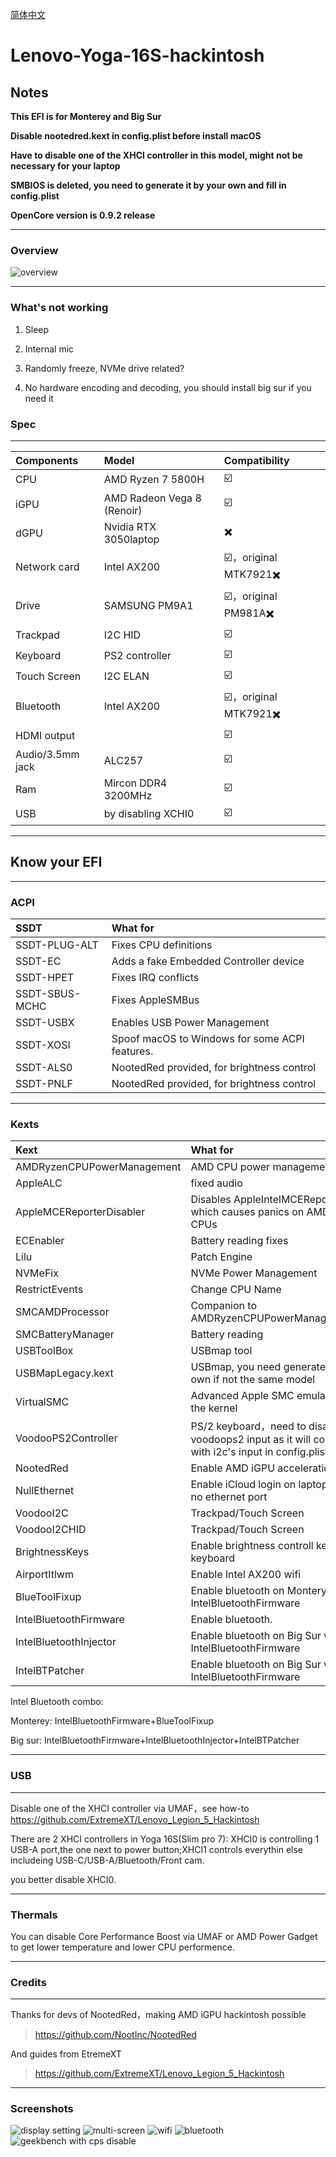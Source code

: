 [简体中文](README.md)

# Lenovo-Yoga-16S-hackintosh

## Notes

**This EFI is for Monterey and Big Sur**

**Disable nootedred.kext in config.plist before install macOS**

**Have to disable one of the XHCI controller in this model, might not be necessary for your laptop**

**SMBIOS is deleted, you need to generate it by your own and fill in config.plist**

**OpenCore version is 0.9.2 release**

---
### Overview
![overview](https://github.com/zabdottler/Lenovo-Yoga-16S-hackintosh/raw/main/图片:Images/总览.png)

---
### What's not working
1. Sleep

2. Internal mic

3. Randomly freeze, NVMe drive related?

4. No hardware encoding and decoding, you should install big sur if you need it 

### Spec

---
Components|Model|Compatibility
:-|:-|:-|
CPU|AMD Ryzen 7 5800H|☑️
iGPU|AMD Radeon Vega 8 (Renoir)|☑️
dGPU|Nvidia RTX 3050laptop|✖️
Network card|Intel AX200|☑️，original MTK7921✖️
Drive|SAMSUNG PM9A1|☑️，original PM981A✖️
Trackpad|I2C HID|☑️
Keyboard|PS2 controller|☑️
Touch Screen|I2C ELAN|☑️
Bluetooth|Intel AX200|☑️，original MTK7921✖️
HDMI output||☑️
Audio/3.5mm jack|ALC257|☑️
Ram|Mircon DDR4 3200MHz|☑️
USB|by disabling XCHI0|☑️

---
## Know your EFI

---
### ACPI
SSDT | What for
:---------|:---------
SSDT-PLUG-ALT | Fixes CPU definitions
SSDT-EC | Adds a fake Embedded Controller device
SSDT-HPET | Fixes IRQ conflicts
SSDT-SBUS-MCHC | Fixes AppleSMBus
SSDT-USBX | Enables USB Power Management
SSDT-XOSI | Spoof macOS to Windows for some ACPI features.
SSDT-ALS0 | NootedRed provided, for brightness control
SSDT-PNLF | NootedRed provided, for brightness control

---
### Kexts
Kext | What for
:---------|:---------
AMDRyzenCPUPowerManagement | AMD CPU power management
AppleALC | fixed audio
AppleMCEReporterDisabler | Disables AppleIntelMCEReporter which causes panics on AMD CPUs
ECEnabler | Battery reading fixes
Lilu | Patch Engine
NVMeFix | NVMe Power Management
RestrictEvents | Change CPU Name
SMCAMDProcessor | Companion to AMDRyzenCPUPowerManagement
SMCBatteryManager | Battery reading
USBToolBox | USBmap tool
USBMapLegacy.kext | USBmap, you need generate your own if not the same model
VirtualSMC | Advanced Apple SMC emulator in the kernel
VoodooPS2Controller | PS/2 keyboard，need to disable voodoops2 input as it will conflict with i2c's input in config.plist
NootedRed | Enable AMD iGPU acceleration
NullEthernet | Enable iCloud login on laptops with no ethernet port
VoodooI2C | Trackpad/Touch Screen
VoodooI2CHID | Trackpad/Touch Screen
BrightnessKeys | Enable brightness controll key on keyboard
AirportItlwm | Enable Intel AX200 wifi
BlueToolFixup | Enable bluetooth on Montery with IntelBluetoothFirmware
IntelBluetoothFirmware | Enable bluetooth. 
IntelBluetoothInjector | Enable bluetooth on Big Sur with IntelBluetoothFirmware
IntelBTPatcher | Enable bluetooth on Big Sur with IntelBluetoothFirmware

Intel Bluetooth combo: 

Monterey: IntelBluetoothFirmware+BlueToolFixup

Big sur: IntelBluetoothFirmware+IntelBluetoothInjector+IntelBTPatcher

---
### USB

---
Disable one of the XHCI controller via UMAF，see how-to https://github.com/ExtremeXT/Lenovo_Legion_5_Hackintosh

There are 2 XHCI controllers in Yoga 16S(Slim pro 7): XHCI0 is controlling 1 USB-A port,the one next to power button;XHCI1 controls everythin else includeing USB-C/USB-A/Bluetooth/Front cam.

you better disable XHCI0.

---
### Thermals
You can disable Core Performance Boost via UMAF or AMD Power Gadget to get lower temperature and lower CPU performence. 

---
### Credits

---
Thanks for devs of NootedRed，making AMD iGPU hackintosh possible
>https://github.com/NootInc/NootedRed

And guides from EtremeXT
>https://github.com/ExtremeXT/Lenovo_Legion_5_Hackintosh

---
### Screenshots
![display setting](https://github.com/zabdottler/Lenovo-Yoga-16S-hackintosh/raw/main/图片:Images/显示器设置.png)
![multi-screen](https://github.com/zabdottler/Lenovo-Yoga-16S-hackintosh/raw/main/图片:Images/多屏幕.png)
![wifi](https://github.com/zabdottler/Lenovo-Yoga-16S-hackintosh/raw/main/图片:Images/Wi-Fi设置.png)
![bluetooth](https://github.com/zabdottler/Lenovo-Yoga-16S-hackintosh/raw/main/图片:Images/蓝牙设置.png)
![geekbench with cps disable](https://github.com/zabdottler/Lenovo-Yoga-16S-hackintosh/raw/main/图片:Images/开启cps的跑分.png)
